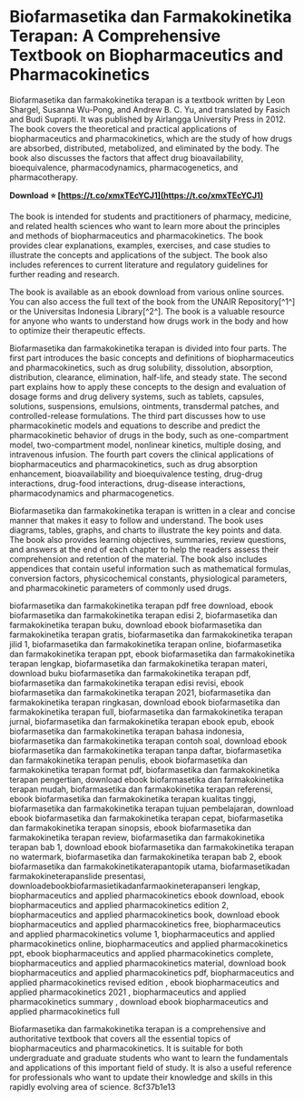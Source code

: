 
 
# Biofarmasetika dan Farmakokinetika Terapan: A Comprehensive Textbook on Biopharmaceutics and Pharmacokinetics
 
Biofarmasetika dan farmakokinetika terapan is a textbook written by Leon Shargel, Susanna Wu-Pong, and Andrew B. C. Yu, and translated by Fasich and Budi Suprapti. It was published by Airlangga University Press in 2012. The book covers the theoretical and practical applications of biopharmaceutics and pharmacokinetics, which are the study of how drugs are absorbed, distributed, metabolized, and eliminated by the body. The book also discusses the factors that affect drug bioavailability, bioequivalence, pharmacodynamics, pharmacogenetics, and pharmacotherapy.
 
**Download ⭐ [https://t.co/xmxTEcYCJ1](https://t.co/xmxTEcYCJ1)**


 
The book is intended for students and practitioners of pharmacy, medicine, and related health sciences who want to learn more about the principles and methods of biopharmaceutics and pharmacokinetics. The book provides clear explanations, examples, exercises, and case studies to illustrate the concepts and applications of the subject. The book also includes references to current literature and regulatory guidelines for further reading and research.
 
The book is available as an ebook download from various online sources. You can also access the full text of the book from the UNAIR Repository[^1^] or the Universitas Indonesia Library[^2^]. The book is a valuable resource for anyone who wants to understand how drugs work in the body and how to optimize their therapeutic effects.
  
Biofarmasetika dan farmakokinetika terapan is divided into four parts. The first part introduces the basic concepts and definitions of biopharmaceutics and pharmacokinetics, such as drug solubility, dissolution, absorption, distribution, clearance, elimination, half-life, and steady state. The second part explains how to apply these concepts to the design and evaluation of dosage forms and drug delivery systems, such as tablets, capsules, solutions, suspensions, emulsions, ointments, transdermal patches, and controlled-release formulations. The third part discusses how to use pharmacokinetic models and equations to describe and predict the pharmacokinetic behavior of drugs in the body, such as one-compartment model, two-compartment model, nonlinear kinetics, multiple dosing, and intravenous infusion. The fourth part covers the clinical applications of biopharmaceutics and pharmacokinetics, such as drug absorption enhancement, bioavailability and bioequivalence testing, drug-drug interactions, drug-food interactions, drug-disease interactions, pharmacodynamics and pharmacogenetics.
 
Biofarmasetika dan farmakokinetika terapan is written in a clear and concise manner that makes it easy to follow and understand. The book uses diagrams, tables, graphs, and charts to illustrate the key points and data. The book also provides learning objectives, summaries, review questions, and answers at the end of each chapter to help the readers assess their comprehension and retention of the material. The book also includes appendices that contain useful information such as mathematical formulas, conversion factors, physicochemical constants, physiological parameters, and pharmacokinetic parameters of commonly used drugs.
 
biofarmasetika dan farmakokinetika terapan pdf free download,  ebook biofarmasetika dan farmakokinetika terapan edisi 2,  biofarmasetika dan farmakokinetika terapan buku,  download ebook biofarmasetika dan farmakokinetika terapan gratis,  biofarmasetika dan farmakokinetika terapan jilid 1,  biofarmasetika dan farmakokinetika terapan online,  biofarmasetika dan farmakokinetika terapan ppt,  ebook biofarmasetika dan farmakokinetika terapan lengkap,  biofarmasetika dan farmakokinetika terapan materi,  download buku biofarmasetika dan farmakokinetika terapan pdf,  biofarmasetika dan farmakokinetika terapan edisi revisi,  ebook biofarmasetika dan farmakokinetika terapan 2021,  biofarmasetika dan farmakokinetika terapan ringkasan,  download ebook biofarmasetika dan farmakokinetika terapan full,  biofarmasetika dan farmakokinetika terapan jurnal,  biofarmasetika dan farmakokinetika terapan ebook epub,  ebook biofarmasetika dan farmakokinetika terapan bahasa indonesia,  biofarmasetika dan farmakokinetika terapan contoh soal,  download ebook biofarmasetika dan farmakokinetika terapan tanpa daftar,  biofarmasetika dan farmakokinetika terapan penulis,  ebook biofarmasetika dan farmakokinetika terapan format pdf,  biofarmasetika dan farmakokinetika terapan pengertian,  download ebook biofarmasetika dan farmakokinetika terapan mudah,  biofarmasetika dan farmakokinetika terapan referensi,  ebook biofarmasetika dan farmakokinetika terapan kualitas tinggi,  biofarmasetika dan farmakokinetika terapan tujuan pembelajaran,  download ebook biofarmasetika dan farmakokinetika terapan cepat,  biofarmasetika dan farmakokinetika terapan sinopsis,  ebook biofarmasetika dan farmakokinetika terapan review,  biofarmasetika dan farmakokinetika terapan bab 1,  download ebook biofarmasetika dan farmakokinetika terapan no watermark,  biofarmasetika dan farmakokinetika terapan bab 2,  ebook biofarmasetika dan farmakokinetikaterapantopik utama,  biofarmasetikadan farmakokineterapanslide presentasi,  downloadebookbiofarmasietikadanfarmaokineterapanseri lengkap,  biopharmaceutics and applied pharmacokinetics ebook download,  ebook biopharmaceutics and applied pharmacokinetics edition 2,  biopharmaceutics and applied pharmacokinetics book,  download ebook biopharmaceutics and applied pharmacokinetics free,  biopharmaceutics and applied pharmacokinetics volume 1,  biopharmaceutics and applied pharmacokinetics online,  biopharmaceutics and applied pharmacokinetics ppt,  ebook biopharmaceutics and applied pharmacokinetics complete,  biopharmaceutics and applied pharmacokinetics material,  download book biopharmaceutics and applied pharmacokinetics pdf,  biopharmaceutics and applied pharmacokinetics revised edition ,  ebook biopharmaceutics and applied pharmacokinetics 2021 ,  biopharmaceutics and applied pharmacokinetics summary ,  download ebook biopharmaceutics and applied pharmacokinetics full
 
Biofarmasetika dan farmakokinetika terapan is a comprehensive and authoritative textbook that covers all the essential topics of biopharmaceutics and pharmacokinetics. It is suitable for both undergraduate and graduate students who want to learn the fundamentals and applications of this important field of study. It is also a useful reference for professionals who want to update their knowledge and skills in this rapidly evolving area of science.
 8cf37b1e13
 
